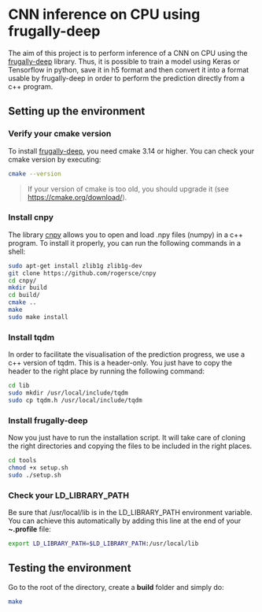 # CNN inference on CPU using frugally-deep
The aim of this project is to perform inference of a CNN on CPU using the [frugally-deep](https://github.com/Dobiasd/frugally-deep) library. Thus, it is possible to train a model using Keras or Tensorflow in python, save it in h5 format and then convert it into a format usable by frugally-deep in order to perform the prediction directly from a c++ program.

## Setting up the environment

### Verify your cmake version
To install [frugally-deep](https://github.com/Dobiasd/frugally-deep), you need cmake 3.14 or higher. You can check your cmake version by executing:
```bash
cmake --version
```

>If your version of cmake is too old, you should upgrade it (see https://cmake.org/download/).

### Install cnpy
The library [cnpy](https://github.com/rogersce/cnpy) allows you to open and load .npy files (numpy) in a c++ program.
To install it properly, you can run the following commands in a shell:

```bash
sudo apt-get install zlib1g zlib1g-dev
git clone https://github.com/rogersce/cnpy
cd cnpy/
mkdir build
cd build/
cmake ..
make
sudo make install
```

### Install tqdm
In order to facilitate the visualisation of the prediction progress, we use a c++ version of tqdm. This is a header-only. You just have to copy the header to the right place by running the following command:

```bash
cd lib
sudo mkdir /usr/local/include/tqdm
sudo cp tqdm.h /usr/local/include/tqdm
```

### Install frugally-deep
Now you just have to run the installation script. It will take care of cloning the right directories and copying the files to be included in the right places.

```bash
cd tools
chmod +x setup.sh
sudo ./setup.sh
```

### Check your LD_LIBRARY_PATH
Be sure that /usr/local/lib is in the LD_LIBRARY_PATH environment variable.
You can achieve this automatically by adding this line at the end of your **~.profile** file:

```bash
export LD_LIBRARY_PATH=$LD_LIBRARY_PATH:/usr/local/lib
```

## Testing the environment
Go to the root of the directory, create a **build** folder and simply do:
```bash
make
```






